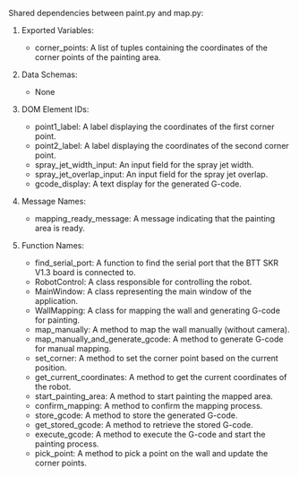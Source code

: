 Shared dependencies between paint.py and map.py:

1. Exported Variables:
   - corner_points: A list of tuples containing the coordinates of the corner points of the painting area.

2. Data Schemas:
   - None

3. DOM Element IDs:
   - point1_label: A label displaying the coordinates of the first corner point.
   - point2_label: A label displaying the coordinates of the second corner point.
   - spray_jet_width_input: An input field for the spray jet width.
   - spray_jet_overlap_input: An input field for the spray jet overlap.
   - gcode_display: A text display for the generated G-code.

4. Message Names:
   - mapping_ready_message: A message indicating that the painting area is ready.

5. Function Names:
   - find_serial_port: A function to find the serial port that the BTT SKR V1.3 board is connected to.
   - RobotControl: A class responsible for controlling the robot.
   - MainWindow: A class representing the main window of the application.
   - WallMapping: A class for mapping the wall and generating G-code for painting.
   - map_manually: A method to map the wall manually (without camera).
   - map_manually_and_generate_gcode: A method to generate G-code for manual mapping.
   - set_corner: A method to set the corner point based on the current position.
   - get_current_coordinates: A method to get the current coordinates of the robot.
   - start_painting_area: A method to start painting the mapped area.
   - confirm_mapping: A method to confirm the mapping process.
   - store_gcode: A method to store the generated G-code.
   - get_stored_gcode: A method to retrieve the stored G-code.
   - execute_gcode: A method to execute the G-code and start the painting process.
   - pick_point: A method to pick a point on the wall and update the corner points.